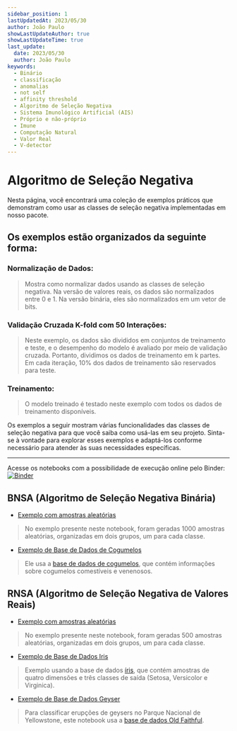 ```yaml
---
sidebar_position: 1
lastUpdatedAt: 2023/05/30
author: João Paulo
showLastUpdateAuthor: true
showLastUpdateTime: true
last_update:
  date: 2023/05/30
  author: João Paulo
keywords:
  - Binário
  - classificação
  - anomalias
  - not self
  - affinity threshold
  - Algoritmo de Seleção Negativa
  - Sistema Imunológico Artificial (AIS)
  - Próprio e não-próprio
  - Imune
  - Computação Natural
  - Valor Real
  - V-detector
---
```


# Algoritmo de Seleção Negativa

Nesta página, você encontrará uma coleção de exemplos práticos que demonstram como usar as classes de seleção negativa implementadas em nosso pacote.

## Os exemplos estão organizados da seguinte forma:

### Normalização de Dados:
> Mostra como normalizar dados usando as classes de seleção negativa. Na versão de valores reais, os dados são normalizados entre 0 e 1. Na versão binária, eles são normalizados em um vetor de bits.

### Validação Cruzada K-fold com 50 Interações:
> Neste exemplo, os dados são divididos em conjuntos de treinamento e teste, e o desempenho do modelo é avaliado por meio de validação cruzada. Portanto, dividimos os dados de treinamento em k partes. Em cada iteração, 10% dos dados de treinamento são reservados para teste.

### Treinamento:
> O modelo treinado é testado neste exemplo com todos os dados de treinamento disponíveis.

Os exemplos a seguir mostram várias funcionalidades das classes de seleção negativa para que você saiba como usá-las em seu projeto. Sinta-se à vontade para explorar esses exemplos e adaptá-los conforme necessário para atender às suas necessidades específicas.

---

Acesse os notebooks com a possibilidade de execução online pelo Binder: [![Binder](https://mybinder.org/badge_logo.svg)](https://mybinder.org/v2/gh/AIS-Package/aisp/HEAD?labpath=%2Fexamples)

## BNSA (Algoritmo de Seleção Negativa Binária)
+ [Exemplo com amostras aleatórias](https://github.com/AIS-Package/aisp/blob/0.1.x/examples/BNSA/example_with_randomly_generated_dataset-pt.ipynb)
> No exemplo presente neste notebook, foram geradas 1000 amostras aleatórias, organizadas em dois grupos, um para cada classe.

+ [Exemplo de Base de Dados de Cogumelos](https://github.com/AIS-Package/aisp/blob/0.1.x/examples/BNSA/mushrooms_dataBase_example_pt.ipynb)
> Ele usa a [base de dados de cogumelos](https://archive.ics.uci.edu/dataset/73/mushroom), que contém informações sobre cogumelos comestíveis e venenosos.

## RNSA (Algoritmo de Seleção Negativa de Valores Reais)

+ [Exemplo com amostras aleatórias](https://github.com/AIS-Package/aisp/blob/0.1.x/examples/RNSA/example_with_randomly_generated_dataset-pt.ipynb)
> No exemplo presente neste notebook, foram geradas 500 amostras aleatórias, organizadas em dois grupos, um para cada classe.

+ [Exemplo de Base de Dados Iris](https://github.com/AIS-Package/aisp/blob/0.1.x/examples/RNSA/iris_dataBase_example_pt.ipynb)
> Exemplo usando a base de dados [íris](https://archive.ics.uci.edu/ml/datasets/iris), que contém amostras de quatro dimensões e três classes de saída (Setosa, Versicolor e Virginica).

+ [Exemplo de Base de Dados Geyser](https://github.com/AIS-Package/aisp/blob/0.1.x/examples/RNSA/geyser_dataBase_example_pt.ipynb)
> Para classificar erupções de geysers no Parque Nacional de Yellowstone, este notebook usa a [base de dados Old Faithful](https://github.com/mwaskom/seaborn-data/blob/master/geyser.csv).

